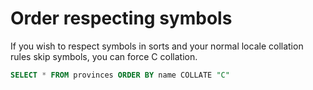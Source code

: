 # Order respecting symbols

If you wish to respect symbols in sorts and your normal locale collation rules skip symbols, you can force C collation.

```sql
SELECT * FROM provinces ORDER BY name COLLATE "C"
```
